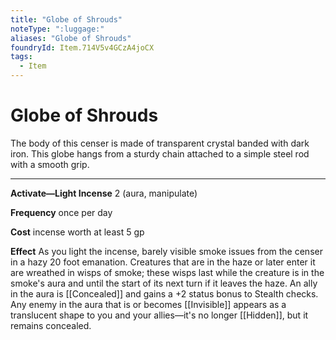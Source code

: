 ```yaml
---
title: "Globe of Shrouds"
noteType: ":luggage:"
aliases: "Globe of Shrouds"
foundryId: Item.714V5v4GCzA4joCX
tags:
  - Item
---
```


# Globe of Shrouds

The body of this censer is made of transparent crystal banded with dark iron. This globe hangs from a sturdy chain attached to a simple steel rod with a smooth grip.

* * *

**Activate—Light Incense** 2 (aura, manipulate)

**Frequency** once per day

**Cost** incense worth at least 5 gp

**Effect** As you light the incense, barely visible smoke issues from the censer in a hazy 20 foot emanation. Creatures that are in the haze or later enter it are wreathed in wisps of smoke; these wisps last while the creature is in the smoke's aura and until the start of its next turn if it leaves the haze. An ally in the aura is [[Concealed]] and gains a +2 status bonus to Stealth checks. Any enemy in the aura that is or becomes [[Invisible]] appears as a translucent shape to you and your allies—it's no longer [[Hidden]], but it remains concealed.
